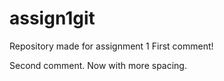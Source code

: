 # assign1git
Repository made for assignment 1
First comment!

Second comment. Now with more spacing.
